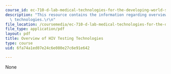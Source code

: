 ```yaml
---
course_id: ec-710-d-lab-medical-technologies-for-the-developing-world-spring-2010
description: "This resource contains the information regarding overview of HIV testing\
  \ technologies.\r\n"
file_location: /coursemedia/ec-710-d-lab-medical-technologies-for-the-developing-world-spring-2010/6fa74a1ed07e24c6e080e27c6e91e642_MITEC_710S10_rd5_hiv_tst.pdf
file_type: application/pdf
layout: pdf
title: Overview of HIV Testing Technologies
type: course
uid: 6fa74a1ed07e24c6e080e27c6e91e642

---
```

None